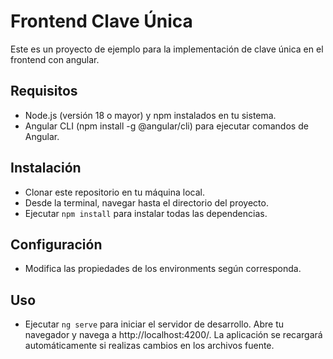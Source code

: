 # Frontend Clave Única

Este es un proyecto de ejemplo para la implementación de clave única en el frontend con angular.

## Requisitos

- Node.js (versión 18 o mayor) y npm instalados en tu sistema.
- Angular CLI (npm install -g @angular/cli) para ejecutar comandos de Angular.

## Instalación
- Clonar este repositorio en tu máquina local.
- Desde la terminal, navegar hasta el directorio del proyecto.
- Ejecutar `npm install` para instalar todas las dependencias.

## Configuración
- Modifica las propiedades de los environments según corresponda.

## Uso
- Ejecutar `ng serve` para iniciar el servidor de desarrollo.
Abre tu navegador y navega a http://localhost:4200/. La aplicación se recargará automáticamente si realizas cambios en los archivos fuente.

